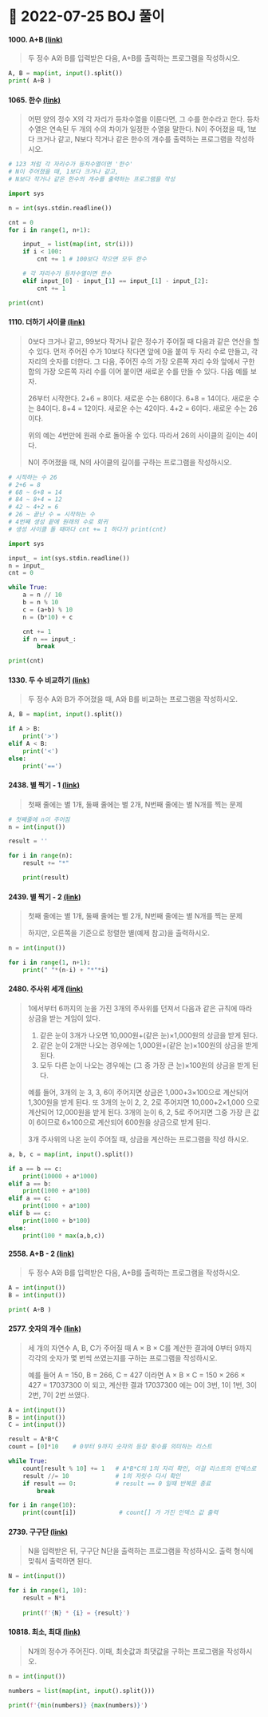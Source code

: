 # 📌 2022-07-25 BOJ 풀이



#### 1000. A+B [(link)](https://www.acmicpc.net/problem/1000)

> 두 정수 A와 B를 입력받은 다음, A+B를 출력하는 프로그램을 작성하시오.

```python
A, B = map(int, input().split())
print( A+B )
```



#### 1065. 한수 [(link)](https://www.acmicpc.net/problem/1065)

> 어떤 양의 정수 X의 각 자리가 등차수열을 이룬다면, 그 수를 한수라고 한다. 등차수열은 연속된 두 개의 수의 차이가 일정한 수열을 말한다. N이 주어졌을 때, 1보다 크거나 같고, N보다 작거나 같은 한수의 개수를 출력하는 프로그램을 작성하시오. 

```python
# 123 처럼 각 자리수가 등차수열이면 '한수'
# N이 주어졌을 때, 1보다 크거나 같고, 
# N보다 작거나 같은 한수의 개수를 출력하는 프로그램을 작성

import sys

n = int(sys.stdin.readline())

cnt = 0
for i in range(1, n+1):

    input_ = list(map(int, str(i)))
    if i < 100:
        cnt += 1 # 100보다 작으면 모두 한수

    # 각 자리수가 등차수열이면 한수
    elif input_[0] - input_[1] == input_[1] - input_[2]:
        cnt += 1

print(cnt)
```



#### 1110. 더하기 사이클 [(link)](https://www.acmicpc.net/problem/1110)

> 0보다 크거나 같고, 99보다 작거나 같은 정수가 주어질 때 다음과 같은 연산을 할 수 있다. 먼저 주어진 수가 10보다 작다면 앞에 0을 붙여 두 자리 수로 만들고, 각 자리의 숫자를 더한다. 그 다음, 주어진 수의 가장 오른쪽 자리 수와 앞에서 구한 합의 가장 오른쪽 자리 수를 이어 붙이면 새로운 수를 만들 수 있다. 다음 예를 보자.
>
> 26부터 시작한다. 2+6 = 8이다. 새로운 수는 68이다. 6+8 = 14이다. 새로운 수는 84이다. 8+4 = 12이다. 새로운 수는 42이다. 4+2 = 6이다. 새로운 수는 26이다.
>
> 위의 예는 4번만에 원래 수로 돌아올 수 있다. 따라서 26의 사이클의 길이는 4이다.
>
> N이 주어졌을 때, N의 사이클의 길이를 구하는 프로그램을 작성하시오.

```python
# 시작하는 수 26
# 2+6 = 8
# 68 ~ 6+8 = 14
# 84 ~ 8+4 = 12
# 42 ~ 4+2 = 6
# 26 ~ 끝난 수 = 시작하는 수
# 4번째 생성 끝에 원래의 수로 회귀
# 생성 사이클 돌 때마다 cnt += 1 하다가 print(cnt)

import sys

input_ = int(sys.stdin.readline())
n = input_
cnt = 0

while True:
    a = n // 10
    b = n % 10
    c = (a+b) % 10
    n = (b*10) + c

    cnt += 1
    if n == input_:
        break

print(cnt)
```



#### 1330. 두 수 비교하기 [(link)](https://www.acmicpc.net/problem/1330)

> 두 정수 A와 B가 주어졌을 때, A와 B를 비교하는 프로그램을 작성하시오.

```python
A, B = map(int, input().split())

if A > B:
    print('>')
elif A < B:
    print('<')
else:
    print('==')
```



#### 2438. 별 찍기 - 1 [(link)](https://www.acmicpc.net/problem/2438)

> 첫째 줄에는 별 1개, 둘째 줄에는 별 2개, N번째 줄에는 별 N개를 찍는 문제

```python
# 첫째줄에 n이 주어짐
n = int(input())

result = ''

for i in range(n):
    result += "*"

    print(result)
```



#### 2439. 별 찍기 - 2 [(link)](https://www.acmicpc.net/problem/2439)

> 첫째 줄에는 별 1개, 둘째 줄에는 별 2개, N번째 줄에는 별 N개를 찍는 문제
>
> 하지만, 오른쪽을 기준으로 정렬한 별(예제 참고)을 출력하시오.

```python
n = int(input())

for i in range(1, n+1):
    print(" "*(n-i) + "*"*i)
```



#### 2480. 주사위 세개 [(link)](https://www.acmicpc.net/problem/2480)

> 1에서부터 6까지의 눈을 가진 3개의 주사위를 던져서 다음과 같은 규칙에 따라 상금을 받는 게임이 있다. 
>
> 1. 같은 눈이 3개가 나오면 10,000원+(같은 눈)×1,000원의 상금을 받게 된다. 
> 2. 같은 눈이 2개만 나오는 경우에는 1,000원+(같은 눈)×100원의 상금을 받게 된다. 
> 3. 모두 다른 눈이 나오는 경우에는 (그 중 가장 큰 눈)×100원의 상금을 받게 된다.  
>
> 예를 들어, 3개의 눈 3, 3, 6이 주어지면 상금은 1,000+3×100으로 계산되어 1,300원을 받게 된다. 또 3개의 눈이 2, 2, 2로 주어지면 10,000+2×1,000 으로 계산되어 12,000원을 받게 된다. 3개의 눈이 6, 2, 5로 주어지면 그중 가장 큰 값이 6이므로 6×100으로 계산되어 600원을 상금으로 받게 된다.
>
> 3개 주사위의 나온 눈이 주어질 때, 상금을 계산하는 프로그램을 작성 하시오.

```python
a, b, c = map(int, input().split())

if a == b == c:
    print(10000 + a*1000)
elif a == b:
    print(1000 + a*100)
elif a == c:
    print(1000 + a*100)
elif b == c:
    print(1000 + b*100)
else:
    print(100 * max(a,b,c))
```



#### 2558. A+B - 2 [(link)](https://www.acmicpc.net/problem/2558)

> 두 정수 A와 B를 입력받은 다음, A+B를 출력하는 프로그램을 작성하시오.

```python
A = int(input())
B = int(input())

print( A+B )
```



#### 2577. 숫자의 개수 [(link)](https://www.acmicpc.net/problem/2577)

> 세 개의 자연수 A, B, C가 주어질 때 A × B × C를 계산한 결과에 0부터 9까지 각각의 숫자가 몇 번씩 쓰였는지를 구하는 프로그램을 작성하시오.
>
> 예를 들어 A = 150, B = 266, C = 427 이라면 A × B × C = 150 × 266 × 427 = 17037300 이 되고, 계산한 결과 17037300 에는 0이 3번, 1이 1번, 3이 2번, 7이 2번 쓰였다.

```python
A = int(input())
B = int(input())
C = int(input())

result = A*B*C
count = [0]*10    # 0부터 9까지 숫자의 등장 횟수를 의미하는 리스트

while True:
    count[result % 10] += 1   # A*B*C의 1의 자리 확인, 이걸 리스트의 인덱스로 1씩 증가
    result //= 10             # 1의 자릿수 다시 확인
    if result == 0:           # result == 0 일때 반복문 종료
        break

for i in range(10):
    print(count[i])            # count[] 가 가진 인덱스 값 출력
```



#### 2739. 구구단 [(link)](https://www.acmicpc.net/problem/2739)

> N을 입력받은 뒤, 구구단 N단을 출력하는 프로그램을 작성하시오. 출력 형식에 맞춰서 출력하면 된다.

```python
N = int(input())

for i in range(1, 10):
    result = N*i
    
    print(f'{N} * {i} = {result}')
```



#### 10818. 최소, 최대 [(link)](https://www.acmicpc.net/problem/10818)

> N개의 정수가 주어진다. 이때, 최솟값과 최댓값을 구하는 프로그램을 작성하시오.

```python
n = int(input())

numbers = list(map(int, input().split()))

print(f'{min(numbers)} {max(numbers)}')
```



